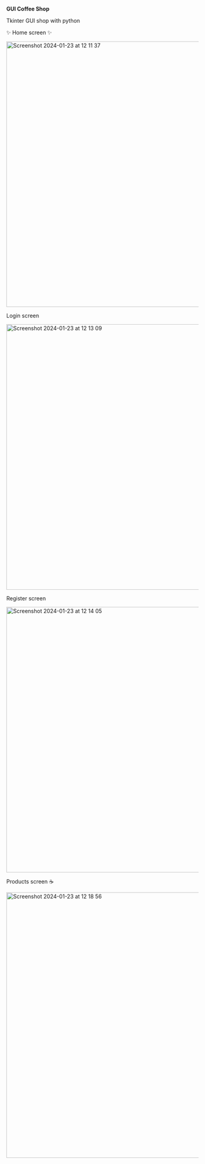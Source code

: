 **GUI Coffee Shop**

Tkinter GUI shop with python

:sparkles: Home screen :sparkles:


<img width="695" alt="Screenshot 2024-01-23 at 12 11 37" src="https://github.com/loyordanova/Tkinter-GUI-Shop/assets/122961637/583e778b-0bd4-4d95-8cd5-dc0d56c2bc06">


Login screen


<img width="695" alt="Screenshot 2024-01-23 at 12 13 09" src="https://github.com/loyordanova/Tkinter-GUI-Shop/assets/122961637/0d139bd6-3440-4789-ba91-626c91623ca9">



Register screen


<img width="695" alt="Screenshot 2024-01-23 at 12 14 05" src="https://github.com/loyordanova/Tkinter-GUI-Shop/assets/122961637/06ce0d16-f2cc-49f1-8f1f-30feacc6713e">



Products screen :coffee:


<img width="695" alt="Screenshot 2024-01-23 at 12 18 56" src="https://github.com/loyordanova/Tkinter-GUI-Shop/assets/122961637/dc7193d9-1b94-421f-b6e3-6c69faafa4ad">

